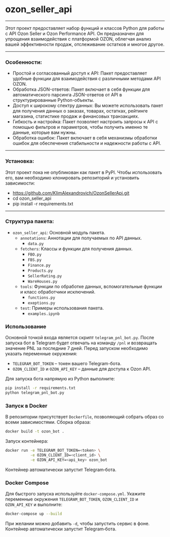 # ozon_seller_api

___
Этот проект предоставляет набор функций и классов Python для работы с API Ozon Seller и Ozon Performance API. Он
предназначен для
упрощения взаимодействия с платформой OZON, облегчая анализ вашей эффективности продаж, отслеживание остатков и многое
другое.
___

### Особенности:

* Простой и согласованный доступ к API: Пакет предоставляет удобные функции для взаимодействия с различными методами API
  OZON.
* Обработка JSON-ответов: Пакет включает в себя функции для автоматического парсинга JSON-ответов от API в
  структурированные Python-объекты.
* Доступ к широкому спектру данных: Вы можете использовать пакет для получения данных о заказах, товарах, остатках,
  рейтинге магазина, статистике продаж и финансовых транзакциях.
* Гибкость и настройка: Пакет позволяет настроить запросы к API с помощью фильтров и параметров, чтобы получить именно
  те данные, которые вам нужны.
* Обработка ошибок: Пакет включает в себя механизмы обработки ошибок для обеспечения стабильности и надежности работы с
  API.

___

### Установка:

Этот проект пока не опубликован как пакет в PyPI. Чтобы использовать его, вам необходимо клонировать репозиторий и
установить зависимости:

- https://github.com/KlimAlexandrovich/OzonSellerApi.git
- cd ozon_seller_api
- pip install -r requirements.txt

___

### Структура пакета:

* `ozon_seller_api`: Основной модуль пакета.
    * `annotations`: Аннотации для получаемых по API данных.
        * `data.py`
    * `fetchers`: Классы и функции для получения данных.
        * `FBO.py`
        * `FBS.py`
        * `Finance.py`
        * `Products.py`
        * `SellerRating.py`
        * `WareHouses.py`
    * `tools`: Функции по обработке данных, вспомогательные функции и класс обработчики исключений.
        * `functions.py`
        * `exeptions.py`
    * `test`: Примеры использования пакета.
        * `examples.ipynb`

### Использование

Основной точкой входа является скрипт `telegram_pnl_bot.py`. После запуска бот
в Telegram будет отвечать на команду `/pnl` и возвращать значение PNL за
последние 7 дней. Перед запуском необходимо указать переменные окружения:

- `TELEGRAM_BOT_TOKEN` – токен вашего Telegram-бота.
- `OZON_CLIENT_ID` и `OZON_API_KEY` – данные для доступа к Ozon API.

Для запуска бота напрямую из Python выполните:

```bash
pip install -r requirements.txt
python telegram_pnl_bot.py
```

### Запуск в Docker

В репозитории присутствует `Dockerfile`, позволяющий собрать образ со всеми
зависимостями. Сборка образа:

```bash
docker build -t ozon_bot .
```

Запуск контейнера:

```bash
docker run -e TELEGRAM_BOT_TOKEN=<token> \
           -e OZON_CLIENT_ID=<client_id> \
           -e OZON_API_KEY=<api_key> ozon_bot
```

Контейнер автоматически запустит Telegram‑бота.


### Docker Compose

Для быстрого запуска используйте `docker-compose.yml`. Укажите переменные окружения `TELEGRAM_BOT_TOKEN`, `OZON_CLIENT_ID` и `OZON_API_KEY` и выполните:

```bash
docker-compose up --build
```

При желании можно добавить `-d`, чтобы запустить сервис в фоне. Контейнер автоматически запустит Telegram‑бота.

